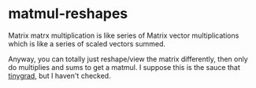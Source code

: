 # matmul-reshapes

Matrix matrx multiplication is like series of Matrix vector multiplications which is like a series of scaled vectors summed.

Anyway, you can totally just reshape/view the matrix differently, then only do multiplies and sums to get a matmul. I suppose this is the sauce that [tinygrad](https://github.com/tinygrad/tinygrad), but I haven't checked.
